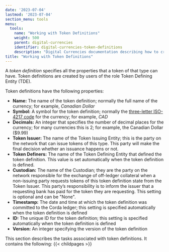 ```yaml
---
date: '2023-07-04'
lastmod: '2023-07-04'
section_menu: tools
menu:
  tools:
    name: "Working with Token Definitions"
    weight: 500
    parent: digital-currencies
    identifier: digital-currencies-token-definitions
    description: "Digital Currencies documentation describing how to create token definitions via the GUI"
title: "Working with Token Definitions"
---
```


A *token definition* specifies all the properties that a token of that type can have. Token definitions are created by users of the role Token Defining Entity (TDE). 

Token definitions have the following properties:

* **Name:** The name of the token definition; normally the full name of the currency; for example, *Canadian Dollar*
* **Symbol:** A symbol for the token definition; normally the [three-letter ISO-4217 code](https://en.wikipedia.org/wiki/ISO_4217) for the currency; for example, *CAD*
* **Decimals:** An integer that specifies the number of decimal places for the currency; for many currencies this is 2; for example, the Canadian Dollar ($9.99)
* **Token Issuer:** The name of the Token Issuing Entity; this is the party on the network that can issue tokens of this type. This party will make the final decision whether an issuance happens or not. <!-- only one in initial release -->
* **Token Definers:** The name of the Token Defining Entity that defined the token definition. This value is set automatically when the token definition is defined.
* **Custodian:** The name of the Custodian; they are the party on the network responsible for the exchange of off-ledger collateral when a non-issuing party requests tokens of this token definition state from the Token Issuer. This party’s responsibility is to inform the issuer that a requesting bank has paid for the token they are requesting. This setting is optional and can be "None".
* **Timestamp:** The date and time at which the token definition was committed to the Corda ledger; this setting is specified automatically when the token definition is defined
* **ID:** The unique ID for the token definition; this setting is specified automatically when the token definition is defined
* **Version:** An integer specifying the version of the token definition

This section describes the tasks associated with token definitions. It contains the following:
{{< childpages >}}